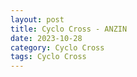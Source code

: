 ```yaml
---
layout: post
title: Cyclo Cross - ANZIN
date: 2023-10-28
category: Cyclo Cross
tags: Cyclo Cross
---
```

